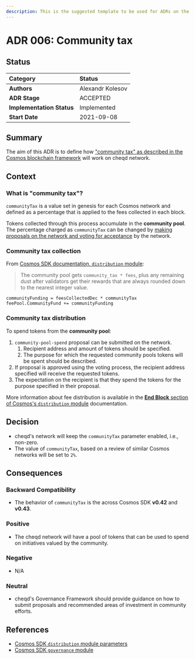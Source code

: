 ```yaml
---
description: This is the suggested template to be used for ADRs on the cheqd-node project.
---
```


# ADR 006: Community tax

## Status

| Category | Status |
| :--- | :--- |
| **Authors** | Alexandr Kolesov |
| **ADR Stage** | ACCEPTED |
| **Implementation Status** | Implemented |
| **Start Date** | 2021-09-08 |

## Summary

The aim of this ADR is to define how ["community tax" as described in the Cosmos blockchain framework](https://docs.cosmos.network/main/modules/distribution#the-distribution-scheme) will work on cheqd network.

## Context

### What is "community tax"?

`communityTax` is a value set in genesis for each Cosmos network and defined as a percentage that is applied to the fees collected in each block.

Tokens collected through this process accumulate in the **community pool**. The percentage charged as `communityTax` can be changed by [making proposals on the network and voting for acceptance](https://docs.cosmos.network/main/modules/gov) by the network.

### Community tax collection

From [Cosmos SDK documentation, `distribution` module](https://docs.cosmos.network/main/modules/distribution#reward-to-the-community-pool):

> The community pool gets `community_tax * fees`, plus any remaining dust after validators get their rewards that are always rounded down to the nearest integer value.

```text
communityFunding = feesCollectedDec * communityTax
feePool.CommunityFund += communityFunding
```

### Community tax distribution

To spend tokens from the **community pool**:

1. `community-pool-spend` proposal can be submitted on the network.
   1. Recipient address and amount of tokens should be specified.
   2. The purpose for which the requested community pools tokens will be spent should be described.
2. If proposal is approved using the voting process, the recipient address specified will receive the requested tokens.
3. The expectation on the recipient is that they spend the tokens for the purpose specified in their proposal.

More information about fee distribution is available in the [**End Block** section of Cosmos's `distribution` module](https://docs.cosmos.network/main/modules/distribution#the-distribution-scheme) documentation.

## Decision

* cheqd's network will keep the `communityTax` parameter enabled, i.e., non-zero.
* The value of `communityTax`, based on a review of similar Cosmos networks will be set to `2%`.

## Consequences

### Backward Compatibility

* The behavior of `communityTax` is the across Cosmos SDK **v0.42** and **v0.43**.

### Positive

* The cheqd network will have a pool of tokens that can be used to spend on initiatives valued by the community.

### Negative

* N/A

### Neutral

* cheqd's Governance Framework should provide guidance on how to submit proposals and recommended areas of investment in community efforts.

## References

* [Cosmos SDK `distribution` module parameters](https://docs.cosmos.network/main/modules/distribution#the-distribution-scheme)
* [Cosmos SDK `governance` module](https://docs.cosmos.network/main/modules/gov)
